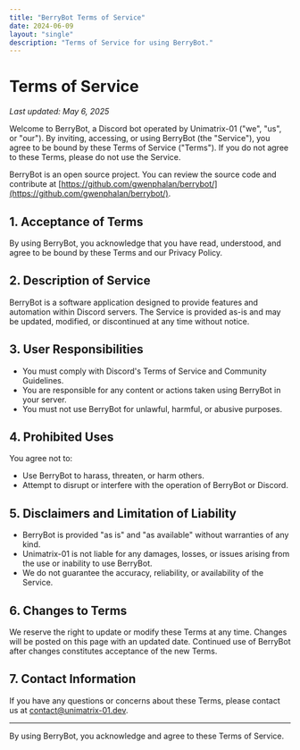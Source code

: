 ```yaml
---
title: "BerryBot Terms of Service"
date: 2024-06-09
layout: "single"
description: "Terms of Service for using BerryBot."
---
```


# Terms of Service

_Last updated: May 6, 2025_

Welcome to BerryBot, a Discord bot operated by Unimatrix-01 ("we", "us", or "our"). By inviting, accessing, or using BerryBot (the "Service"), you agree to be bound by these Terms of Service ("Terms"). If you do not agree to these Terms, please do not use the Service.

BerryBot is an open source project. You can review the source code and contribute at [https://github.com/gwenphalan/berrybot/](https://github.com/gwenphalan/berrybot/).

## 1. Acceptance of Terms
By using BerryBot, you acknowledge that you have read, understood, and agree to be bound by these Terms and our Privacy Policy.

## 2. Description of Service
BerryBot is a software application designed to provide features and automation within Discord servers. The Service is provided as-is and may be updated, modified, or discontinued at any time without notice.

## 3. User Responsibilities
- You must comply with Discord's Terms of Service and Community Guidelines.
- You are responsible for any content or actions taken using BerryBot in your server.
- You must not use BerryBot for unlawful, harmful, or abusive purposes.

## 4. Prohibited Uses
You agree not to:
- Use BerryBot to harass, threaten, or harm others.
- Attempt to disrupt or interfere with the operation of BerryBot or Discord.

## 5. Disclaimers and Limitation of Liability
- BerryBot is provided "as is" and "as available" without warranties of any kind.
- Unimatrix-01 is not liable for any damages, losses, or issues arising from the use or inability to use BerryBot.
- We do not guarantee the accuracy, reliability, or availability of the Service.

## 6. Changes to Terms
We reserve the right to update or modify these Terms at any time. Changes will be posted on this page with an updated date. Continued use of BerryBot after changes constitutes acceptance of the new Terms.

## 7. Contact Information
If you have any questions or concerns about these Terms, please contact us at [contact@unimatrix-01.dev](mailto:contact@unimatrix-01.dev).

---

By using BerryBot, you acknowledge and agree to these Terms of Service. 